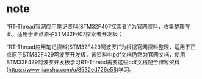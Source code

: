 # note

“RT-Thread官网应用笔记资料(STM32F407探索者)”为官网资料，收集整理在此，适用于正点原子STM32F407探索者开发板；

“RT-Thread应用笔记资料(STM32F429阿波罗)”为根据官网资料整理，适用于正点原子STM32F429阿波罗开发板，该资料中pdf文档仍然为官网文档，使用STM32F429阿波罗开发板学习RT-Thread需要这些pdf文档配合博客资料(https://www.jianshu.com/u/8532ed726e58)学习。

